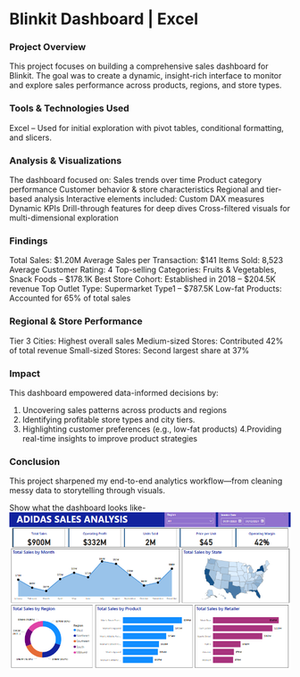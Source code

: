 # Blinkit Dashboard | Excel

### Project Overview
This project focuses on building a comprehensive sales dashboard for Blinkit. The goal was to create a dynamic, insight-rich interface to monitor and explore sales performance across products, regions, and store types.

### Tools & Technologies Used
Excel – Used for initial exploration with pivot tables, conditional formatting, and slicers. 

### Analysis & Visualizations
The dashboard focused on:
Sales trends over time
Product category performance
Customer behavior & store characteristics
Regional and tier-based analysis
Interactive elements included:
Custom DAX measures
Dynamic KPIs
Drill-through features for deep dives
Cross-filtered visuals for multi-dimensional exploration

### Findings
Total Sales: $1.20M
Average Sales per Transaction: $141
Items Sold: 8,523
Average Customer Rating: 4
Top-selling Categories: Fruits & Vegetables, Snack Foods – $178.1K
Best Store Cohort: Established in 2018 – $204.5K revenue
Top Outlet Type: Supermarket Type1 – $787.5K
Low-fat Products: Accounted for 65% of total sales

### Regional & Store Performance
Tier 3 Cities: Highest overall sales
Medium-sized Stores: Contributed 42% of total revenue
Small-sized Stores: Second largest share at 37%

### Impact
This dashboard empowered data-informed decisions by:

1. Uncovering sales patterns across products and regions
2. Identifying profitable store types and city tiers.
2. Highlighting customer preferences (e.g., low-fat products)
4.Providing real-time insights to improve product strategies

### Conclusion
This project sharpened my end-to-end analytics workflow—from cleaning messy data to storytelling through visuals. 

Show what the dashboard looks like- 
 ![Dashboard Preview](https://github.com/ujjwalofficial092/Adidas-Sales-Dashboard/blob/main/Dashboard%20image.png)
